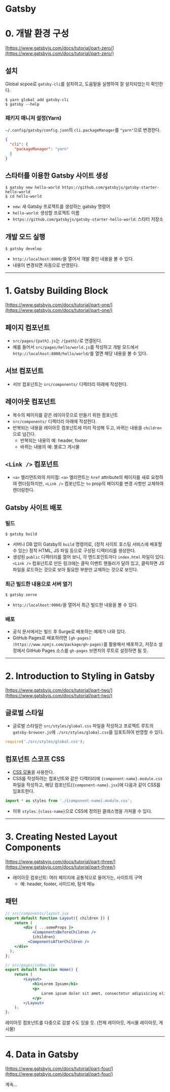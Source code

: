 # Gatsby

# 0. 개발 환경 구성

[https://www.gatsbyjs.com/docs/tutorial/part-zero/](https://www.gatsbyjs.com/docs/tutorial/part-zero/)

## 설치

Global scpoe로 `gatsby-cli`를 설치하고, 도움말을 실행하여 잘 설치되었는지 확인한다.

```plaintext
$ yarn global add gatsby-cli
$ gatsby --help
```

### 패키지 매니저 설정(Yarn)

`~/.config/gatsby/config.json`의 `cli.packageManager`를 `"yarn"`으로 변경한다.

```json
{
  "cli": {
    "packageManager": "yarn"
  }
}
```

## 스타터를 이용한 Gatsby 사이트 생성

```plaintext
$ gatsby new hello-world https://github.com/gatsbyjs/gatsby-starter-hello-world
$ cd hello-world
```

- `new`: 새 Gatsby 프로젝트를 생성하는 gatsby 명령어
- `hello-world`: 생성할 프로젝트 이름
- `https://github.com/gatsbyjs/gatsby-starter-hello-world`: 스타터 저장소

## 개발 모드 실행

```plaintext
$ gatsby develop
```

- `http://localhost:8000/`을 열어서 개발 중인 내용을 볼 수 있다.
- 내용이 변경되면 자동으로 반영된다.

---

# 1. Gatsby Building Block

[https://www.gatsbyjs.com/docs/tutorial/part-one/](https://www.gatsbyjs.com/docs/tutorial/part-one/)

## 페이지 컴포넌트

- `src/pages/{path}.js`는 `/{path}/`로 연결된다.
- 예를 들어서 `src/pages/hello/world.js`를 작성하고 개발 모드에서 `http://localhost:8000/hello/world/`를 열면 해당 내용을 볼 수 있다.

## 서브 컴포넌트

- 서브 컴포넌트는 `src/components/` 디렉터리 아래에 작성한다.

## 레이아웃 컴포넌트

- 복수의 페이지를 같은 레이아웃으로 만들기 위한 컴포넌트
- `src/components/` 디렉터리 아래에 작성한다.
- 반복되는 내용을 레이아웃 컴포넌트에 미리 작성해 두고, 바뀌는 내용을 `children`으로 넘긴다.
  - 반복되는 내용의 예: header, footer
  - 바뀌는 내용의 예: 블로그 게시물

## `<Link />` 컴포넌트

- `<a>` 엘리먼트와의 차이점: `<a>` 엘리먼트는 `href` attribute의 페이지를 새로 요청하여 렌더링하지만, `<Link />` 컴포넌트는 `to` prop의 페이지를 변경 사항만 교체하여 렌더링한다.

## Gatsby 사이트 배포

### 빌드

```plaintext
$ gatsby build
```

- 서버나 DB 없이 Gatsby의 `build` 명령어로, (정적 사이트 호스팅 서비스에 배포할 수 있는) 정적 HTML, JS 파일 등으로 구성된 디렉터리를 생성한다.
- 생성된 `public` 디렉터리를 열어 보니, 각 엔드포인트마다 `index.html` 파일이 있다. `<Link />` 컴포넌트로 만든 링크에는 클릭 이벤트 핸들러가 달려 있고, 클릭하면 JS 파일을 로드하는 것으로 보아 필요한 부분만 교체하는 것으로 보인다.

### 최근 빌드한 내용으로 서버 열기

```plaintext
$ gatsby serve
```

- `http://localhost:9000/`을 열어서 최근 빌드한 내용을 볼 수 있다.

### 배포

- 공식 문서에서는 빌드 후 Surge로 배포하는 예제가 나와 있다.
- GitHub Pages로 배포하려면 `[gh-pages](https://www.npmjs.com/package/gh-pages)`를 활용해서 배포하고, 저장소 설정에서 GitHub Pages 소스를 `gh-pages` 브랜치의 루트로 설정하면 될 듯.

---

# 2. Introduction to Styling in Gatsby

[https://www.gatsbyjs.com/docs/tutorial/part-two/](https://www.gatsbyjs.com/docs/tutorial/part-two/)

## 글로벌 스타일

- 글로벌 스타일은 `src/styles/global.css` 파일을 작성하고 프로젝트 루트의 `gatsby-browser.js`에 `./src/styles/global.css`를 임포트하여 반영할 수 있다.

```jsx
require('./src/styles/global.css');
```

## 컴포넌트 스코프 CSS

- [CSS 모듈](https://github.com/css-modules/css-modules)을 사용한다.
- CSS를 작성하려는 컴포넌트와 같은 디렉터리에 `{component-name}.module.css` 파일을 작성하고, 해당 컴포넌트(`{component-name}.jsx`)에 다음과 같이 CSS를 임포트한다.

```jsx
import * as styles from './{component-name}.module.css';
```

- 이후 `styles.{class-name}`으로 CSS에 정의된 클래스명을 가져올 수 있다.

---

# 3. Creating Nested Layout Components

[https://www.gatsbyjs.com/docs/tutorial/part-three/](https://www.gatsbyjs.com/docs/tutorial/part-three/)

- 레이아웃 컴포넌트: 여러 페이지에 공통적으로 들어가는, 사이트의 구역
  - 예: header, footer, 사이드바, 탐색 메뉴

## 패턴

```jsx
// src/components/layout.jsx
export default function Layout({ children }) {
	return (
		<div { ...someProps }>
			<ComponentsBeforeChildren />
			{children}
		  <ComponentsAfterChildren />
    </div>
  );
};
```

```jsx
// src/pages/index.jsx
export default function Home() {
	return (
		<Layout>
			<h1>Lorem Ipsum</h1>
			<p>
				Lorem ipsum dolor sit amet, consectetur adipisicing elit, sed do eiusmod tempor incididunt ut labore et dolore magna aliqua.
			</p>
		</Layout>
	);
};
```

레이아웃 컴포넌트를 다중으로 감쌀 수도 있을 듯. (전체 레이아웃, 게시물 레이아웃, 게시물)

---

# 4. Data in Gatsby

[https://www.gatsbyjs.com/docs/tutorial/part-four/](https://www.gatsbyjs.com/docs/tutorial/part-four/)

계속...
